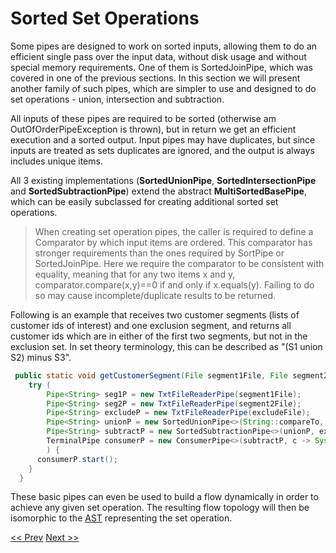 # Sorted Set Operations

Some pipes are designed to work on sorted inputs, allowing them to do an efficient single pass over the input data, without disk usage and without special memory requirements. One of them is SortedJoinPipe, which was covered in one of the previous sections. In this section we will present another family of such pipes, which are simpler to use and designed to do set operations - union, intersection and subtraction.

All inputs of these pipes are required to be sorted (otherwise am OutOfOrderPipeException is thrown), but in return we get an efficient execution and a sorted output. Input pipes may have duplicates, but since inputs are treated as sets duplicates are ignored, and the output is always includes unique items.

All 3 existing implementations (**SortedUnionPipe**, **SortedIntersectionPipe** and **SortedSubtractionPipe**) extend the abstract **MultiSortedBasePipe**, which can be easily subclassed for creating additional sorted set operations.

> When creating set operation pipes, the caller is required to define a Comparator by which input items are ordered. This comparator has stronger requirements than the ones required by SortPipe or SortedJoinPipe. Here we require the comparator to be consistent with equality, meaning that for any two items x and y, comparator.compare(x,y)==0 if and only if x.equals(y). Failing to do so may cause incomplete/duplicate results to be returned.

Following is an example that receives two customer segments (lists of customer ids of interest) and one exclusion segment, and returns all customer ids which are in either of the first two segments, but not in the exclusion set. In set theory terminology, this can be described as "(S1 union S2) minus S3".

```java
 public static void getCustomerSegment(File segment1File, File segment2File, File excludeFile) throws IOException, PipeException, InterruptedException {
    try (
        Pipe<String> seg1P = new TxtFileReaderPipe(segment1File);
        Pipe<String> seg2P = new TxtFileReaderPipe(segment2File);
        Pipe<String> excludeP = new TxtFileReaderPipe(excludeFile);
        Pipe<String> unionP = new SortedUnionPipe<>(String::compareTo, seg1P, seg2P);
        Pipe<String> subtractP = new SortedSubtractionPipe<>(unionP, excludeP, String::compareTo);
        TerminalPipe consumerP = new ConsumerPipe<>(subtractP, c -> System.out.println(c));
        ) {
      consumerP.start();
    }
  }
```

These basic pipes can even be used to build a flow dynamically in order to achieve any given set operation. The resulting flow topology will then be isomorphic to the [AST](https://en.wikipedia.org/wiki/Abstract_syntax_tree) representing the set operation.

[<< Prev](distributed_pipes.md) [Next >>](custom_pipes.md)

